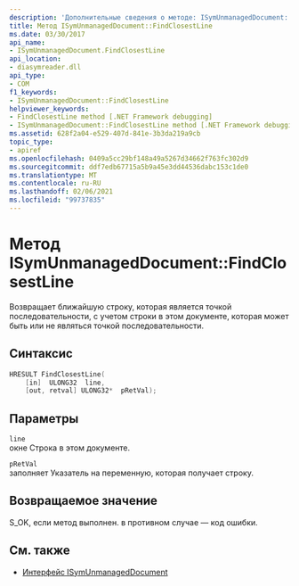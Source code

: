 ```yaml
---
description: 'Дополнительные сведения о методе: ISymUnmanagedDocument:: Финдклосестлине'
title: Метод ISymUnmanagedDocument::FindClosestLine
ms.date: 03/30/2017
api_name:
- ISymUnmanagedDocument.FindClosestLine
api_location:
- diasymreader.dll
api_type:
- COM
f1_keywords:
- ISymUnmanagedDocument::FindClosestLine
helpviewer_keywords:
- FindClosestLine method [.NET Framework debugging]
- ISymUnmanagedDocument::FindClosestLine method [.NET Framework debugging]
ms.assetid: 628f2a04-e529-407d-841e-3b3da219a9cb
topic_type:
- apiref
ms.openlocfilehash: 0409a5cc29bf148a49a5267d34662f763fc302d9
ms.sourcegitcommit: ddf7edb67715a5b9a45e3dd44536dabc153c1de0
ms.translationtype: MT
ms.contentlocale: ru-RU
ms.lasthandoff: 02/06/2021
ms.locfileid: "99737835"
---
```

# <a name="isymunmanageddocumentfindclosestline-method"></a>Метод ISymUnmanagedDocument::FindClosestLine

Возвращает ближайшую строку, которая является точкой последовательности, с учетом строки в этом документе, которая может быть или не являться точкой последовательности.  
  
## <a name="syntax"></a>Синтаксис  
  
```cpp  
HRESULT FindClosestLine(  
    [in]  ULONG32  line,  
    [out, retval] ULONG32*  pRetVal);  
```  
  
## <a name="parameters"></a>Параметры  

 `line`  
 окне Строка в этом документе.  
  
 `pRetVal`  
 заполняет Указатель на переменную, которая получает строку.  
  
## <a name="return-value"></a>Возвращаемое значение  

 S_OK, если метод выполнен. в противном случае — код ошибки.  
  
## <a name="see-also"></a>См. также

- [Интерфейс ISymUnmanagedDocument](isymunmanageddocument-interface.md)
